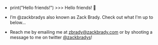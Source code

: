 - print("Hello friends!") >>> Hello friends! 👋

- I’m @zackbradys also known as Zack Brady. Check out what I'm up to below...

- Reach me by emailing me at [zbrady@zackbrady.com](mailto:zbrady@zackbrady.com) or by shooting a message to me on twitter [@zackbradys](https://twitter.com/zackbradys)!

<!---
zackbradys/zackbradys is a ✨ special ✨ repository because its `README.md` (this file) appears on your GitHub profile.
You can click the Preview link to take a look at your changes.
--->
